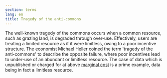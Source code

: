 ```yaml
---
section: terms
lang: en
title: Tragedy of the anti-commons
---
```


The well-known tragedy of the commons occurs when a common resource, such as grazing land, is degraded through over-use. Effectively, users are treating a limited resource as if it were limitless, owing to a poor incentive structure. The economist Michael Heller coined the term 'tragedy of the anti-commons' to describe the opposite failure, where poor incentives lead to under-use of an abundant or limitless resource. The case of data which is unpublished or charged for at above [marginal cost](/glossary/en/terms/marginal-cost/) is a prime example, data being in fact a limitless resource.